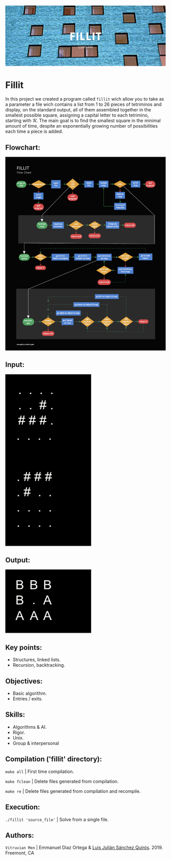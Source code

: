 ![](resources/images/fillit_banner.png)

# Fillit

In this project we created a program called `fillit` wich allow you to take as a parameter a file wich contains a list from 1 to 26 pieces of tetriminos and display, on the standard output, all of them assembled together in the smallest possible square, assigning a capital letter to each tetrimino, starting with ’A’. The main goal is to find the smallest square in the minimal amount of time, despite an exponentially growing number of possibilities each time a piece is added.

## Flowchart:
![](resources/images/fillit_flowchart.png)

## Input:
![](resources/images/fillit_input.jpg)

## Output:
![](resources/images/fillit_output.jpg)

## Key points:

* Structures, linked lists.
* Recursion, backtracking.

## Objectives:

* Basic algorithm. 
* Entries / exits.

## Skills:
 
* Algorithms & AI.
* Rigor.
* Unix.
* Group & interpersonal

## Compilation ('fillit' directory):

`make all` | First time compilation.

`make fclean` | Delete files generated from compilation.

`make re` | Delete files generated from compilation and recompile.

## Execution:

`./fillit 'source_file'` | Solve from a single file.

## Authors:

`Vitruvian Men` | Emmanuel Diaz Ortega & [Luis Julián Sánchez Quirós](https://www.linkedin.com/in/luis-sanchez-13bb3b189/).
2019. Freemont, CA
